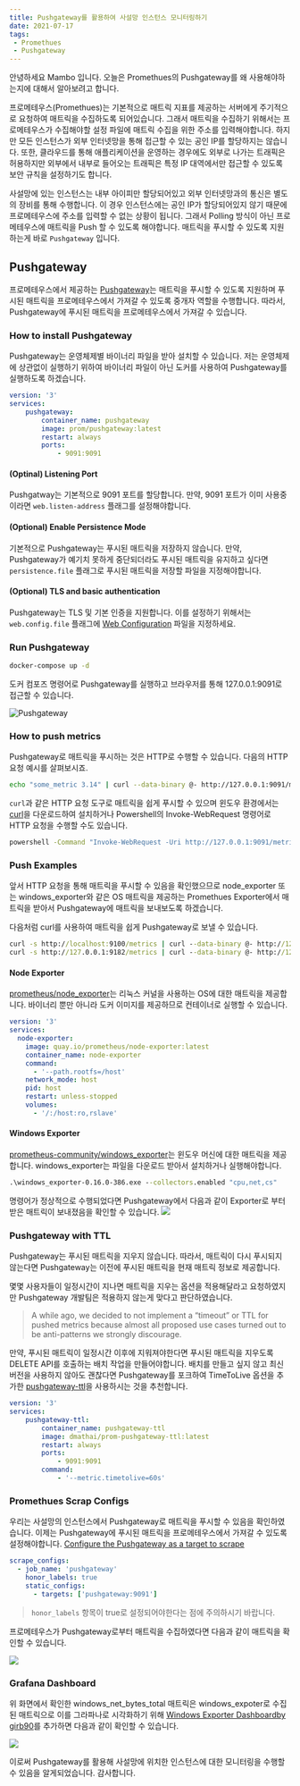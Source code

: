 ```yaml
---
title: Pushgateway를 활용하여 사설망 인스턴스 모니터링하기
date: 2021-07-17
tags:
 - Promethues
 - Pushgateway
---
```


안녕하세요 Mambo 입니다. 오늘은 Promethues의 Pushgateway를 왜 사용해야하는지에 대해서 알아보려고 합니다.

프로메테우스(Promethues)는 기본적으로 매트릭 지표를 제공하는 서버에게 주기적으로 요청하여 매트릭을 수집하도록 되어있습니다. 그래서 매트릭을 수집하기 위해서는 프로메테우스가 수집해야할 설정 파일에 매트릭 수집을 위한 주소를 입력해야합니다. 하지만 모든 인스턴스가 외부 인터넷망을 통해 접근할 수 있는 공인 IP를 할당하지는 않습니다. 또한, 클라우드를 통해 애플리케이션을 운영하는 경우에도 외부로 나가는 트래픽은 허용하지만 외부에서 내부로 들어오는 트래픽은 특정 IP 대역에서만 접근할 수 있도록 보안 규칙을 설정하기도 합니다.

사설망에 있는 인스턴스는 내부 아이피만 할당되어있고 외부 인터넷망과의 통신은 별도의 장비를 통해 수행합니다. 이 경우 인스턴스에는 공인 IP가 할당되어있지 않기 때문에 프로메테우스에 주소를 입력할 수 없는 상황이 됩니다. 그래서 Polling 방식이 아닌 프로메테우스에 매트릭을 Push 할 수 있도록 해야합니다. 매트릭을 푸시할 수 있도록 지원하는게 바로 `Pushgateway` 입니다.

## Pushgateway
프로메테우스에서 제공하는 [Pushgateway](https://github.com/prometheus/pushgateway)는 매트릭을 푸시할 수 있도록 지원하며 푸시된 매트릭을 프로메테우스에서 가져갈 수 있도록 중개자 역할을 수행합니다. 따라서, Pushgateway에 푸시된 매트릭을 프로메테우스에서 가져갈 수 있습니다.

### How to install Pushgateway
Pushgateway는 운영체제별 바이너리 파일을 받아 설치할 수 있습니다. 저는 운영체제에 상관없이 실행하기 위하여 바이너리 파일이 아닌 도커를 사용하여 Pushgateway를 실행하도록 하겠습니다.

```yaml pushgateway/docker-compose.yml
version: '3'
services:
    pushgateway:
        container_name: pushgateway
        image: prom/pushgateway:latest
        restart: always
        ports:
            - 9091:9091
```

#### (Optinal) Listening Port
Pushgatway는 기본적으로 9091 포트를 할당합니다. 
만약, 9091 포트가 이미 사용중이라면 `web.listen-address` 플래그를 설정해야합니다.

#### (Optional) Enable Persistence Mode
기본적으로 Pushgateway는 푸시된 매트릭을 저장하지 않습니다. 
만약, Pushgateway가 예기치 못하게 중단되더라도 푸시된 매트릭을 유지하고 싶다면 `persistence.file` 플래그로 푸시된 매트릭을 저장할 파일을 지정해야합니다.

#### (Optional) TLS and basic authentication
Pushgateway는 TLS 및 기본 인증을 지원합니다. 이를 설정하기 위해서는 `web.config.file` 플래그에 [Web Configuration](https://github.com/prometheus/exporter-toolkit/blob/master/docs/web-configuration.md) 파일을 지정하세요.

### Run Pushgateway

```cmd Windows Terminal
docker-compose up -d
```

도커 컴포즈 명령어로 Pushgateway를 실행하고 브라우저를 통해 127.0.0.1:9091로 접근할 수 있습니다.

![Pushgateway](../images/posts/pushgateway-01.png)


### How to push metrics
Pushgateway로 매트릭을 푸시하는 것은 HTTP로 수행할 수 있습니다. 다음의 HTTP 요청 예시를 살펴보시죠.

```sh Terminal
echo "some_metric 3.14" | curl --data-binary @- http://127.0.0.1:9091/metrics/job/some_job
```

`curl`과 같은 HTTP 요청 도구로 매트릭을 쉽게 푸시할 수 있으며 윈도우 환경에서는 [curl](https://curl.se/windows/)을 다운로드하여 설치하거나 Powershell의 Invoke-WebRequest 명령어로 HTTP 요청을 수행할 수도 있습니다.

```cmd 명령 프롬프트
powershell -Command "Invoke-WebRequest -Uri http://127.0.0.1:9091/metrics/job/some_job -Method POST -Body \"some_metric 3.14`n\""
```

### Push Examples
앞서 HTTP 요청을 통해 매트릭을 푸시할 수 있음을 확인했으므로 node_exporter 또는 windows_exporter와 같은 OS 매트릭을 제공하는 Promethues Exporter에서 매트릭을 받아서 Pushgateway에 매트릭을 보내보도록 하겠습니다.

다음처럼 curl를 사용하여 매트릭을 쉽게 Pushgateway로 보낼 수 있습니다.

```cmd Windows Terminal
curl -s http://localhost:9100/metrics | curl --data-binary @- http://127.0.0.1:9091/metrics/job/node-exporter/instance/1
curl -s http://127.0.0.1:9182/metrics | curl --data-binary @- http://127.0.0.1:9091/metrics/job/windows-exporter/instance/1
```

#### Node Exporter
[prometheus/node_exporter](https://github.com/prometheus/node_exporter)는 리눅스 커널을 사용하는 OS에 대한 매트릭을 제공합니다. 바이너리 뿐만 아니라 도커 이미지를 제공하므로 컨테이너로 실행할 수 있습니다.

```yaml docker-compose.yml
version: '3'
services:
  node-exporter:
    image: quay.io/prometheus/node-exporter:latest
    container_name: node-exporter
    command:
      - '--path.rootfs=/host'
    network_mode: host
    pid: host
    restart: unless-stopped
    volumes:
      - '/:/host:ro,rslave'
```

#### Windows Exporter
[prometheus-community/windows_exporter](https://github.com/prometheus-community/windows_exporter)는 윈도우 머신에 대한 매트릭을 제공합니다. windows_exporter는 파일을 다운로드 받아서 설치하거나 실행해야합니다.

```cmd Windows Terminal
.\windows_exporter-0.16.0-386.exe --collectors.enabled "cpu,net,cs"
```

명령어가 정상적으로 수행되었다면 Pushgateway에서 다음과 같이 Exporter로 부터 받은 매트릭이 보내졌음을 확인할 수 있습니다.
![](../images/posts/pushgateway-03.png)

### Pushgateway with TTL
Pushgateway는 푸시된 매트릭을 지우지 않습니다. 따라서, 매트릭이 다시 푸시되지 않는다면 Pushgateway는 이전에 푸시된 매트릭을 현재 매트릭 정보로 제공합니다. 

몇몇 사용자들이 일정시간이 지나면 매트릭을 지우는 옵션을 적용해달라고 요청하였지만 Pushgateway 개발팀은 적용하지 않는게 맞다고 판단하였습니다.

> A while ago, we decided to not implement a “timeout” or TTL for pushed metrics because almost all proposed use cases turned out to be anti-patterns we strongly discourage.

만약, 푸시된 매트릭이 일정시간 이후에 지워져야한다면 푸시된 매트릭을 지우도록 DELETE API를 호출하는 배치 작업을 만들어야합니다. 배치를 만들고 싶지 않고 최신 버전을 사용하지 않아도 괜찮다면 Pushgateway를 포크하여 TimeToLive 옵션을 추가한 [pushgateway-ttl](https://github.com/dinumathai/pushgateway)을 사용하시는 것을 추천합니다.

```yaml docker-compose.yml
version: '3'
services:
    pushgateway-ttl:
        container_name: pushgateway-ttl
        image: dmathai/prom-pushgateway-ttl:latest
        restart: always
        ports:
            - 9091:9091
        command:
            - '--metric.timetolive=60s'
```

### Promethues Scrap Configs
우리는 사설망의 인스턴스에서 Pushgateway로 매트릭을 푸시할 수 있음을 확인하였습니다. 이제는 Pushgateway에 푸시된 매트릭을 프로메테우스에서 가져갈 수 있도록 설정해야합니다. [Configure the Pushgateway as a target to scrape](https://github.com/prometheus/pushgateway#configure-the-pushgateway-as-a-target-to-scrape)

```yaml promethues.yml
scrape_configs:
  - job_name: 'pushgateway'
    honor_labels: true
    static_configs:
      - targets: ['pushgateway:9091']
```

> `honor_labels` 항목이 true로 설정되어야한다는 점에 주의하시기 바랍니다.

프로메테우스가 Pushgateway로부터 매트릭을 수집하였다면 다음과 같이 매트릭을 확인할 수 있습니다.

![](../images/posts/pushgateway-04.png)

### Grafana Dashboard

위 화면에서 확인한 windows_net_bytes_total 매트릭은 windows_expoter로 수집된 매트릭으로 이를 그라파나로 시각화하기 위해 [Windows Exporter Dashboardby girb90](https://grafana.com/grafana/dashboards/14694)를 추가하면 다음과 같이 확인할 수 있습니다.

![](../images/posts/pushgateway-05.png)

이로써 Pushgateway를 활용해 사설망에 위치한 인스턴스에 대한 모니터링을 수행할 수 있음을 알게되었습니다. 감사합니다.


